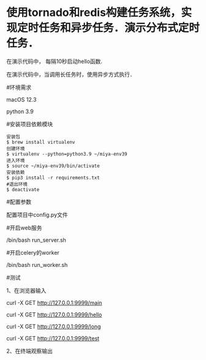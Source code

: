 # 使用tornado和redis构建任务系统，实现定时任务和异步任务．演示分布式定时任务．

在演示代码中， 每隔10秒启动hello函数.

在演示代码中，当调用长任务时，使用异步方式执行．

#环境需求

macOS 12.3

python 3.9

#安装项目依赖模块

``` 
安装包
$ brew install virtualenv
创建环境
$ virtualenv --python=python3.9 ~/miya-env39
进入环境
$ source ~/miya-env39/bin/activate 
安装依赖
$ pip3 install -r requirements.txt
#退出环境
$ deactivate
```

#配置参数

配置项目中config.py文件

#开启web服务

/bin/bash run_server.sh

#开启celery的worker

/bin/bash run_worker.sh

#测试

1、在浏览器输入

curl -X GET http://127.0.0.1:9999/main

curl -X GET http://127.0.0.1:9999/hello

curl -X GET http://127.0.0.1:9999/long

curl -X GET http://127.0.0.1:9999/test

2、在终端观察输出
